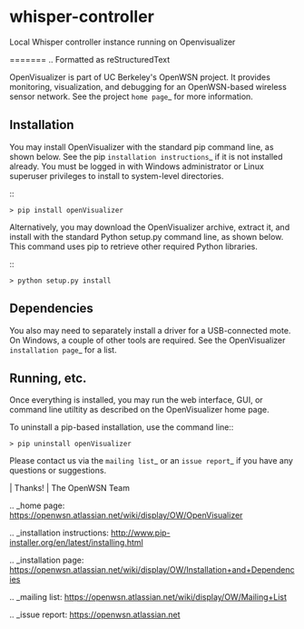 
# whisper-controller
Local Whisper controller instance running on Openvisualizer

=======
.. Formatted as reStructuredText

OpenVisualizer is part of UC Berkeley's OpenWSN project. It provides 
monitoring, visualization, and debugging for an OpenWSN-based wireless sensor
network. See the project `home page`_ for more information.

Installation
------------
You may install OpenVisualizer with the standard pip command line, as shown
below. See the pip `installation instructions`_ if it is not installed 
already. You must be logged in with Windows administrator or Linux superuser
privileges to install to system-level directories.

::

    > pip install openVisualizer
    
Alternatively, you may download the OpenVisualizer archive, extract it, and
install with the standard Python setup.py command line, as shown below. This
command uses pip to retrieve other required Python libraries.

::

    > python setup.py install
    
Dependencies
------------
You also may need to separately install a driver for a USB-connected mote.
On Windows, a couple of other tools are required. See the OpenVisualizer 
`installation page`_ for a list.

Running, etc.
-------------
Once everything is installed, you may run the web interface, GUI, or command 
line utiltity as described on the OpenVisualizer home page. 

To uninstall a pip-based installation, use the command line::

    > pip uninstall openVisualizer

Please contact us via the `mailing list`_ or an `issue report`_ if you 
have any questions or suggestions.

| Thanks!
| The OpenWSN Team

.. _home page:
   https://openwsn.atlassian.net/wiki/display/OW/OpenVisualizer

.. _installation instructions:
   http://www.pip-installer.org/en/latest/installing.html

.. _installation page:
   https://openwsn.atlassian.net/wiki/display/OW/Installation+and+Dependencies

.. _mailing list: https://openwsn.atlassian.net/wiki/display/OW/Mailing+List

.. _issue report: https://openwsn.atlassian.net
